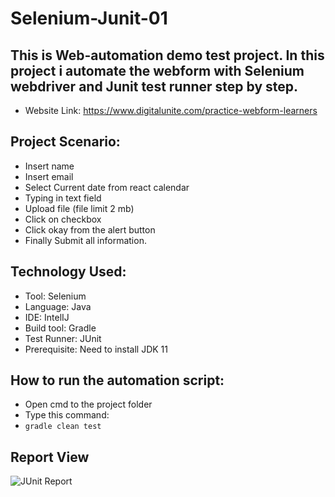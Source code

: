 # Selenium-Junit-01

## This is Web-automation demo test project. In this project i automate the webform with Selenium webdriver and Junit test runner step by step.

- Website Link: https://www.digitalunite.com/practice-webform-learners

## Project Scenario: 

- Insert name
- Insert email
- Select Current date from react calendar
- Typing in text field
- Upload file (file limit 2 mb)
- Click on checkbox
- Click okay from the alert button
- Finally Submit all information.

## Technology Used:

- Tool: Selenium
- Language: Java
- IDE: IntelIJ
- Build tool: Gradle
- Test Runner: JUnit 
- Prerequisite: Need to install JDK  11

## How to run the automation script: 

- Open cmd to the project folder
- Type this command:
- ``` gradle clean test ```

## Report View 

![JUnit Report](https://github.com/naimakanda/Selenium-Junit-01/assets/44730512/590a5b2e-35cb-4545-aad7-935e70096b67)


